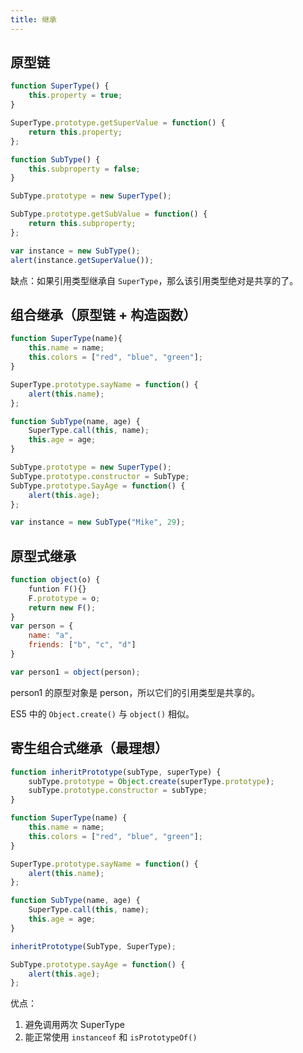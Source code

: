 ```yaml
---
title: 继承
---
```


## 原型链

```javascript
function SuperType() {
    this.property = true;
}

SuperType.prototype.getSuperValue = function() {
    return this.property;
};

function SubType() {
    this.subproperty = false;
}

SubType.prototype = new SuperType();

SubType.prototype.getSubValue = function() {
    return this.subproperty;
};

var instance = new SubType();
alert(instance.getSuperValue());
```

缺点：如果引用类型继承自 `SuperType`，那么该引用类型绝对是共享的了。

## 组合继承（原型链 + 构造函数）

```javascript
function SuperType(name){
    this.name = name;
    this.colors = ["red", "blue", "green"];
}

SuperType.prototype.sayName = function() {
    alert(this.name);
};

function SubType(name, age) {
    SuperType.call(this, name);
    this.age = age;
}

SubType.prototype = new SuperType();
SubType.prototype.constructor = SubType;
SubType.prototype.SayAge = function() {
    alert(this.age);
};

var instance = new SubType("Mike", 29);
```


## 原型式继承

```javascript
function object(o) {
    funtion F(){}
    F.prototype = o;
    return new F();
}
var person = {
    name: "a",
    friends: ["b", "c", "d"]
}

var person1 = object(person);
```
person1 的原型对象是 person，所以它们的引用类型是共享的。

ES5 中的 `Object.create()` 与 `object()` 相似。

## 寄生组合式继承（最理想）

```javascript
function inheritPrototype(subType, superType) {
    subType.prototype = Object.create(superType.prototype);
    subType.prototype.constructor = subType;
}

function SuperType(name) {
    this.name = name;
    this.colors = ["red", "blue", "green"];
}

SuperType.prototype.sayName = function() {
    alert(this.name);
};

function SubType(name, age) {
    SuperType.call(this, name);
    this.age = age;
}

inheritPrototype(SubType, SuperType);

SubType.prototype.sayAge = function() {
    alert(this.age);
};
```

优点：

1. 避免调用两次 SuperType
1. 能正常使用 `instanceof` 和 `isPrototypeOf()`
